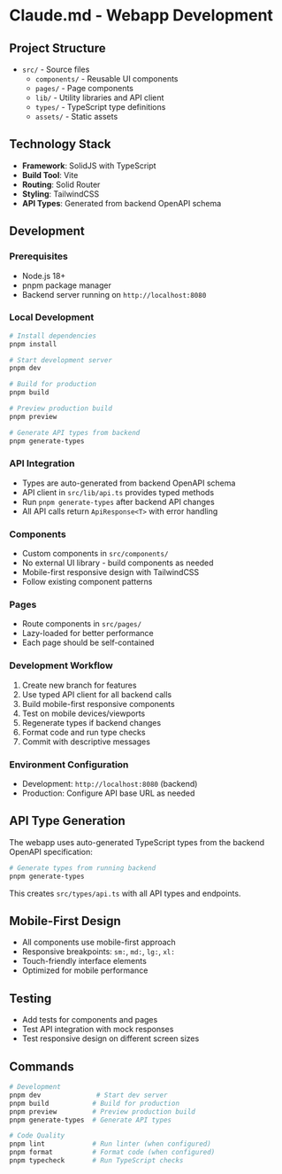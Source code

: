 # Claude.md - Webapp Development

## Project Structure
- `src/` - Source files
  - `components/` - Reusable UI components
  - `pages/` - Page components
  - `lib/` - Utility libraries and API client
  - `types/` - TypeScript type definitions
  - `assets/` - Static assets

## Technology Stack
- **Framework**: SolidJS with TypeScript
- **Build Tool**: Vite
- **Routing**: Solid Router
- **Styling**: TailwindCSS
- **API Types**: Generated from backend OpenAPI schema

## Development

### Prerequisites
- Node.js 18+
- pnpm package manager
- Backend server running on `http://localhost:8080`

### Local Development
```bash
# Install dependencies
pnpm install

# Start development server
pnpm dev

# Build for production
pnpm build

# Preview production build
pnpm preview

# Generate API types from backend
pnpm generate-types
```

### API Integration
- Types are auto-generated from backend OpenAPI schema
- API client in `src/lib/api.ts` provides typed methods
- Run `pnpm generate-types` after backend API changes
- All API calls return `ApiResponse<T>` with error handling

### Components
- Custom components in `src/components/`
- No external UI library - build components as needed
- Mobile-first responsive design with TailwindCSS
- Follow existing component patterns

### Pages
- Route components in `src/pages/`
- Lazy-loaded for better performance
- Each page should be self-contained

### Development Workflow
1. Create new branch for features
2. Use typed API client for all backend calls
3. Build mobile-first responsive components
4. Test on mobile devices/viewports
5. Regenerate types if backend changes
6. Format code and run type checks
7. Commit with descriptive messages

### Environment Configuration
- Development: `http://localhost:8080` (backend)
- Production: Configure API base URL as needed

## API Type Generation
The webapp uses auto-generated TypeScript types from the backend OpenAPI specification:

```bash
# Generate types from running backend
pnpm generate-types
```

This creates `src/types/api.ts` with all API types and endpoints.

## Mobile-First Design
- All components use mobile-first approach
- Responsive breakpoints: `sm:`, `md:`, `lg:`, `xl:`
- Touch-friendly interface elements
- Optimized for mobile performance

## Testing
- Add tests for components and pages
- Test API integration with mock responses
- Test responsive design on different screen sizes

## Commands
```bash
# Development
pnpm dev              # Start dev server
pnpm build           # Build for production
pnpm preview         # Preview production build
pnpm generate-types  # Generate API types

# Code Quality
pnpm lint            # Run linter (when configured)
pnpm format          # Format code (when configured)
pnpm typecheck       # Run TypeScript checks
```